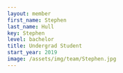 ```yaml
---
layout: member
first_name: Stephen
last_name: Hull
key: Stephen
level: bachelor
title: Undergrad Student
start_year: 2019
image: /assets/img/team/Stephen.jpg
---
```

